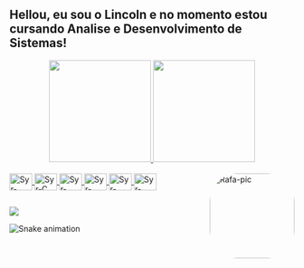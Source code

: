 ## Hellou, eu sou o Lincoln e no momento estou cursando Analise e Desenvolvimento de Sistemas!
<div align="center">
  <a href="https://github.com/Syrmagmo">
  <img height="180em" src="https://github-readme-stats.vercel.app/api?username=syrmagmo&show_icons=true&theme=aura&include_all_commits=true&count_private=true"/>
  <img height="180em" src="https://github-readme-stats.vercel.app/api/top-langs/?username=syrmagmo&layout=compact&langs_count=7&theme=aura"/>
</div>
  
<div style="display: inline_block"><br>
  <img align="center" alt="Syr-Java" height="30" width="40" src="https://cdn.jsdelivr.net/gh/devicons/devicon/icons/java/java-original.svg">
  <img align="center" alt="Syr-C" height="30" width="40" src="https://cdn.jsdelivr.net/gh/devicons/devicon/icons/c/c-line.svg">
  <img align="center" alt="Syr-Mysql" height="30" width="40" src="https://cdn.jsdelivr.net/gh/devicons/devicon/icons/mysql/mysql-original.svg">
  <img align="center" alt="Syr-Css3" height="30" width="40" src="https://cdn.jsdelivr.net/gh/devicons/devicon/icons/css3/css3-original-wordmark.svg">
  <img align="center" alt="Syr-html5" height="30" width="40" src="https://cdn.jsdelivr.net/gh/devicons/devicon/icons/html5/html5-original-wordmark.svg">
     <img align="center" alt="Syr-html5" height="30" width="40" src="https://cdn.jsdelivr.net/gh/devicons/devicon/icons/javascript/javascript-original.svg">
                 
  <img align="right" alt="Rafa-pic" height="150" style="border-radius:50px;" src="https://cdn.discordapp.com/attachments/973605325397692488/986499107285766184/unknown.png">
</div>
  
  ##
 
<div> 

  <a href="https://www.linkedin.com/in/lincoln-santos-964a4b199/" target="_blank"><img src="https://img.shields.io/badge/-LinkedIn-%230077B5?style=for-the-badge&logo=linkedin&logoColor=white" target="_blank"></a> 

  ![Snake animation](https://github.com/Syrmagmo/Syrmagmo/blob/output/github-contribution-grid-snake.svg)
 
</div>
